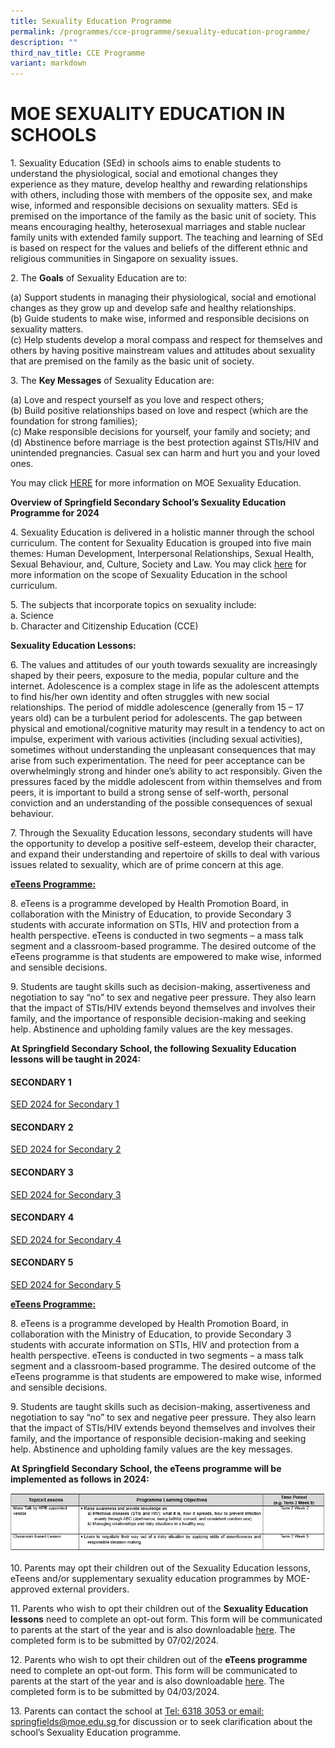 ```yaml
---
title: Sexuality Education Programme
permalink: /programmes/cce-programme/sexuality-education-programme/
description: ""
third_nav_title: CCE Programme
variant: markdown
---
```

# **MOE SEXUALITY EDUCATION IN SCHOOLS**

1\. Sexuality Education (SEd) in schools aims to enable students to understand the physiological, social and emotional changes they experience as they mature, develop healthy and rewarding relationships with others, including those with members of the opposite sex, and make wise, informed and responsible decisions on sexuality matters. SEd is premised on the importance of the family as the basic unit of society. This means encouraging healthy, heterosexual marriages and stable nuclear family units with extended family support. The teaching and learning of SEd is based on respect for the values and beliefs of the different ethnic and religious communities in Singapore on sexuality issues.

  
2\. The **Goals** of Sexuality Education are to:

(a)	Support students in managing their physiological, social and emotional changes as they grow up and develop safe and healthy relationships. 
<br>(b)	Guide students to make wise, informed and responsible decisions on sexuality matters. 
<br>(c)	Help students develop a moral compass and respect for themselves and others by having positive mainstream values and attitudes about sexuality that are premised on the family as the basic unit of society. 



  
3\. The **Key Messages** of Sexuality Education are:

(a)	Love and respect yourself as you love and respect others;
<br>(b)	Build positive relationships based on love and respect (which are the foundation for strong families);
<br>(c)	Make responsible decisions for yourself, your family and society; and
<br>(d)	Abstinence before marriage is the best protection against STIs/HIV and unintended pregnancies. Casual sex can harm and hurt you and your loved ones.

  
You may click [HERE](https://go.gov.sg/moe-sexuality-education) for more information on MOE Sexuality Education.

  

 **Overview of Springfield Secondary School’s Sexuality Education Programme for 2024**

4\. Sexuality Education is delivered in a holistic manner through the school curriculum. The content for Sexuality Education is grouped into five main themes: Human Development, Interpersonal Relationships, Sexual Health, Sexual Behaviour, and, Culture, Society and Law. You may click [here](https://go.gov.sg/moe-sexuality-education-scope) for more information on the scope of Sexuality Education in the school curriculum.

  
5\. The subjects that incorporate topics on sexuality include:  
a.  Science  
b. Character and Citizenship Education (CCE)

  

**Sexuality Education Lessons:**&nbsp;

6\. The values and attitudes of our youth towards sexuality are increasingly shaped by their peers, exposure to the media, popular culture and the internet. Adolescence is a complex stage in life as the adolescent attempts to find his/her own identity and often struggles with new social relationships. The period of middle adolescence (generally from 15 – 17 years old) can be a turbulent period for adolescents. The gap between physical and emotional/cognitive maturity may result in a tendency to act on impulse, experiment with various activities (including sexual activities), sometimes without understanding the unpleasant consequences that may arise from such experimentation. The need for peer acceptance can be overwhelmingly strong and hinder one’s ability to act responsibly.  Given the pressures faced by the middle adolescent from within themselves and from peers, it is important to build a strong sense of self-worth, personal conviction and an understanding of the possible consequences of sexual behaviour. 

  
7\. Through the Sexuality Education lessons, secondary students will have the opportunity to develop a positive self-esteem, develop their character, and expand their understanding and repertoire of skills to deal with various issues related to sexuality, which are of prime concern at this age. 

<b><u>eTeens Programme: </u></b>

8\. eTeens is a programme developed by Health Promotion Board, in collaboration with the Ministry of Education, to provide Secondary 3 students with accurate information on STIs, HIV and protection from a health perspective. eTeens is conducted in two segments – a mass talk segment and a classroom-based programme. The desired outcome of the eTeens programme is that students are empowered to make wise, informed and sensible decisions.

9\. Students are taught skills such as decision-making, assertiveness and negotiation to say “no” to sex and negative peer pressure. They also learn that the impact of STIs/HIV extends beyond themselves and involves their family, and the importance of responsible decision-making and seeking help. Abstinence and upholding family values are the key messages. 

**At Springfield Secondary School, the following Sexuality Education lessons will be taught in 2024:**


#### **SECONDARY 1**  
[SED 2024 for Secondary 1](/files/SEC_1_2024_SEXUALITY_EDUCATION_LESSONS.pdf)

#### **SECONDARY 2**&nbsp;
[SED 2024 for Secondary 2](/files/SEC_2_2024_SEXUALITY_EDUCATION_LESSONS.pdf)

#### **SECONDARY 3**&nbsp;
[SED 2024 for Secondary 3](/files/SEC_3_2024_SEXUALITY_EDUCATION_LESSONS.pdf)

#### **SECONDARY 4**&nbsp;
[SED 2024 for Secondary 4](/files/SEC_4_2024_SEXUALITY_EDUCATION_LESSONS.pdf)

#### **SECONDARY 5**&nbsp;
[SED 2024 for Secondary 5](/files/SEC_5_2024_SEXUALITY_EDUCATION_LESSONS.pdf)


<b><u>eTeens Programme: </u></b>

8\. eTeens is a programme developed by Health Promotion Board, in collaboration with the Ministry of Education, to provide Secondary 3 students with accurate information on STIs, HIV and protection from a health perspective. eTeens is conducted in two segments – a mass talk segment and a classroom-based programme. The desired outcome of the eTeens programme is that students are empowered to make wise, informed and sensible decisions.

9\. Students are taught skills such as decision-making, assertiveness and negotiation to say “no” to sex and negative peer pressure. They also learn that the impact of STIs/HIV extends beyond themselves and involves their family, and the importance of responsible decision-making and seeking help. Abstinence and upholding family values are the key messages. 

**At Springfield Secondary School, the eTeens programme will be implemented as follows in 2024:**

![](/images/sexed1.png)

10\. Parents may opt their children out of the Sexuality Education lessons, eTeens and/or supplementary sexuality education programmes by MOE-approved external providers. 

11\. Parents who wish to opt their children out of the <b>Sexuality Education lessons</b> need to complete an opt-out form. This form will be communicated to parents at the start of the year and is also downloadable [here](https://form.gov.sg/65aa02682f3ebe0011998918). The completed form is to be submitted by 07/02/2024. 

12\. Parents who wish to opt their children out of the <b>eTeens programme</b> need to complete an opt-out form. This form will be communicated to parents at the start of the year and is also downloadable [here](https://form.gov.sg/65aa08644bfb580012c95076).  The completed form is to be submitted by 04/03/2024.

13\. Parents can contact the school at <u>Tel: 6318 3053 or email: springfields@moe.edu.sg </u> for discussion or to seek clarification about the school’s Sexuality Education programme.
